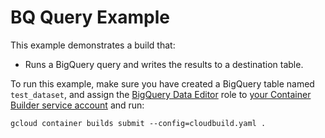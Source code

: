 # BQ Query Example

This example demonstrates a build that:

-   Runs a BigQuery query and writes the results to a destination table.

To run this example, make sure you have created a BigQuery table named
`test_dataset`, and assign the [BigQuery Data
Editor](https://cloud.google.com/bigquery/docs/access-control#permissions_and_roles)
role to [your Container Builder service
account](https://cloud.google.com/container-builder/docs/securing-builds/set-service-account-permissions)
and run:
```
gcloud container builds submit --config=cloudbuild.yaml .
```
